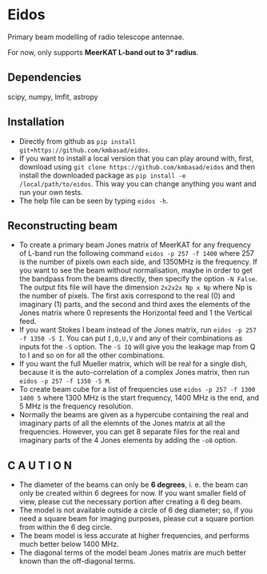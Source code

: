 # Eidos
Primary beam modelling of radio telescope antennae.

For now, only supports **MeerKAT L-band out to 3° radius**.

## Dependencies
scipy, numpy, lmfit, astropy

## Installation
* Directly from github as `pip install git+https://github.com/kmbasad/eidos`.
* If you want to install a local version that you can play around with, first, download using `git clone https://github.com/kmbasad/eidos` and then install the downloaded package as `pip install -e /local/path/to/eidos`. This way you can change anything you want and run your own tests.
* The help file can be seen by typing `eidos -h`.

## Reconstructing beam
* To create a primary beam Jones matrix of MeerKAT for any frequency of L-band run the following command `eidos -p 257 -f 1400` where 257 is the number of pixels own each side, and 1350MHz is the frequency. If you want to see the beam without normalisation, maybe in order to get the bandpass from the beams directly, then specify the option `-N False`. The output fits file will have the dimension `2x2x2x Np x Np` where Np is the number of pixels. The first axis correspond to the real (0) and imaginary (1) parts, and the second and third axes the elements of the Jones matrix where 0 represents the Horizontal feed and 1 the Vertical feed.
* If you want Stokes I beam instead of the Jones matrix, run `eidos -p 257 -f 1350 -S I`. You can put `I,Q,U,V` and any of their combinations as inputs fot the `-S` option. The `-S IQ` will give you the leakage map from Q to I and so on for all the other combinations.
* If you want the full Mueller matrix, which will be real for a single dish, because it is the auto-correlation of a complex Jones matrix, then run `eidos -p 257 -f 1350 -S M`.
* To create beam cube for a list of frequencies use `eidos -p 257 -f 1300 1400 5` where 1300 MHz is the start frequency, 1400 MHz is the end, and 5 MHz is the frequency resolution.
* Normally the beams are given as a hypercube containing the real and imaginary parts of all the elemnts of the Jones matrix at all the frequencies. However, you can get 8 separate files for the real and imaginary parts of the 4 Jones elements by adding the `-o8` option.

## C A U T I O N

* The diameter of the beams can only be **6 degrees**, i. e. the beam can only be created within 6 degrees for now. If you want smaller field of view, please cut the necessary portion after creating a 6 deg beam.
* The model is not available outside a circle of 6 deg diameter; so, if you need a square beam for imaging purposes, please cut a square portion from within the 6 deg circle.
* The beam model is less accurate at higher frequencies, and performs much better below 1400 MHz.
* The diagonal terms of the model beam Jones matrix are much better known than the off-diagonal terms.
